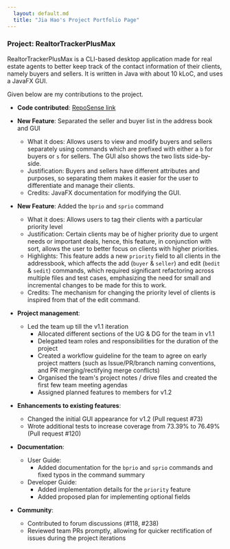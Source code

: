 ```yaml
---
  layout: default.md
  title: "Jia Hao's Project Portfolio Page"
---
```


### Project: RealtorTrackerPlusMax

RealtorTrackerPlusMax is a CLI-based desktop application made for real estate agents to better keep track of the
contact information of their clients, namely buyers and sellers.
It is written in Java with about 10 kLoC, and uses a JavaFX GUI.

Given below are my contributions to the project.

* **Code contributed**: [RepoSense link](https://nus-cs2103-ay2324s1.github.io/tp-dashboard/?search=j-hta-n&sort=groupTitle&sortWithin=title&timeframe=commit&mergegroup=&groupSelect=groupByRepos&breakdown=true&checkedFileTypes=docs~functional-code~test-code&since=2023-09-22)
* **New Feature**: Separated the seller and buyer list in the address book and GUI
  * What it does: Allows users to view and modify buyers and sellers separately using commands which are prefixed
  with either a `b` for buyers or `s` for sellers. The GUI also shows the two lists side-by-side.
  * Justification: Buyers and sellers have different attributes and purposes, so separating them makes it easier
    for the user to differentiate and manage their clients.
  * Credits: JavaFX documentation for modifying the GUI.
* **New Feature**: Added the `bprio` and `sprio` command
  * What it does: Allows users to tag their clients with a particular priority level
  * Justification: Certain clients may be of higher priority due to urgent needs or important
  deals, hence, this feature, in conjunction with sort, allows the user to better focus on clients
  with higher priorities.
  * Highlights: This feature adds a new `priority` field to all clients in the addressbook,
  which affects the add (`buyer` & `seller`) and edit (`bedit` & `sedit`) commands, which required
  significant refactoring across multiple files and test cases, emphasizing the need for small
  and incremental changes to be made for this to work.
  * Credits: The mechanism for changing the priority level of clients is inspired from that of the edit command.

* **Project management**:
  * Led the team up till the v1.1 iteration
    * Allocated different sections of the UG & DG for the team in v1.1
    * Delegated team roles and responsibilities for the duration of the project
    * Created a workflow guideline for the team to agree on early project matters (such as Issue/PR/branch 
    naming conventions, and PR merging/rectifying merge conflicts)
    * Organised the team's project notes / drive files and created the first few team meeting agendas
    * Assigned planned features to members for v1.2

* **Enhancements to existing features**:
  * Changed the initial GUI appearance for v1.2 (Pull request #73)
  * Wrote additional tests to increase coverage from 73.39% to 76.49% (Pull request #120)

* **Documentation**:
    * User Guide:
      * Added documentation for the `bprio` and `sprio` commands and fixed typos in the command summary
    * Developer Guide:
      * Added implementation details for the `priority` feature
      * Added proposed plan for implementing optional fields

* **Community**:
  * Contributed to forum discussions (#118, #238)
  * Reviewed team PRs promptly, allowing for quicker rectification of issues during the project iterations
